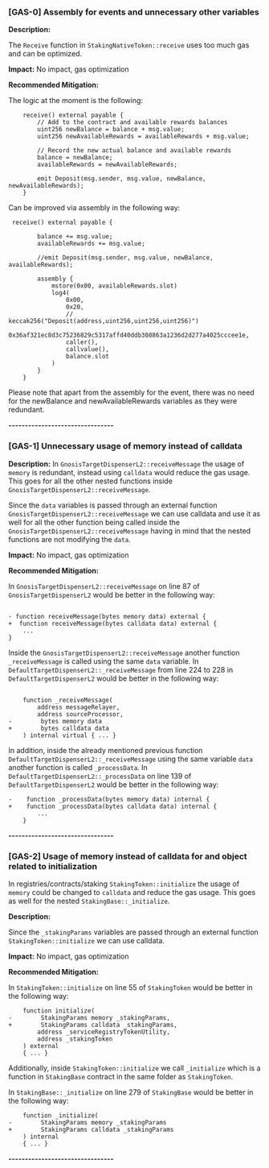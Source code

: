 ### [GAS-0] Assembly for events and unnecessary other variables

**Description:** 

The `Receive` function in `StakingNativeToken::receive` uses too much gas and can be optimized.

**Impact:**
No impact, gas optimization

**Recommended Mitigation:**

The logic at the moment is the following:
```
    receive() external payable {
        // Add to the contract and available rewards balances
        uint256 newBalance = balance + msg.value;
        uint256 newAvailableRewards = availableRewards + msg.value;

        // Record the new actual balance and available rewards
        balance = newBalance;
        availableRewards = newAvailableRewards;

        emit Deposit(msg.sender, msg.value, newBalance, newAvailableRewards);
    }

```

Can be improved via assembly in the following way:

``` 
 receive() external payable {

        balance += msg.value;
        availableRewards += msg.value;

        //emit Deposit(msg.sender, msg.value, newBalance, availableRewards);

        assembly {
            mstore(0x00, availableRewards.slot)
            log4(
                0x00,
                0x20,
                // keccak256("Deposit(address,uint256,uint256,uint256)")
                0x36af321ec8d3c75236829c5317affd40ddb308863a1236d2d277a4025cccee1e,
                caller(),
                callvalue(),
                balance.slot
            )
        }
    }
```

Please note that apart from the assembly for the event, there was no need for the newBalance and newAvailableRewards variables as they were redundant.


**--------------------------------**

### [GAS-1] Unnecessary usage of memory instead of calldata

**Description:** 
In `GnosisTargetDispenserL2::receiveMessage` the usage of `memory` is redundant, instead using `calldata` would reduce the gas usage. This goes for all the other nested functions inside `GnosisTargetDispenserL2::receiveMessage`.

Since the `data` variables is passed through an external function `GnosisTargetDispenserL2::receiveMessage` we can use calldata and use it as well for all the other function being called inside the `GnosisTargetDispenserL2::receiveMessage` having in mind that the nested functions are not modifying the `data`.

**Impact:**
No impact, gas optimization

**Recommended Mitigation:**

In `GnosisTargetDispenserL2::receiveMessage` on line 87 of `GnosisTargetDispenserL2` would be better in the following way:

```

- function receiveMessage(bytes memory data) external {
+  function receiveMessage(bytes calldata data) external {
    ...
}

```

Inside the `GnosisTargetDispenserL2::receiveMessage` another function `_receiveMessage` is called using the same `data` variable. In `DefaultTargetDispenserL2::_receiveMessage` from line 224 to 228 in `DefaultTargetDispenserL2` would be better in the following way:

```

    function _receiveMessage(
        address messageRelayer,
        address sourceProcessor,
-        bytes memory data
+        bytes calldata data
    ) internal virtual { ... }

```

In addition, inside the already mentioned previous function `DefaultTargetDispenserL2::_receiveMessage` using the same variable `data` another function is called `_processData`. In `DefaultTargetDispenserL2::_processData` on line 139 of `DefaultTargetDispenserL2` would be better in the following way:

```
-    function _processData(bytes memory data) internal {
+    function _processData(bytes calldata data) internal { 
        ...
    }
```

**--------------------------------**


### [GAS-2] Usage of memory instead of calldata for and object related to initialization

In registries/contracts/staking `StakingToken::initialize` the usage of `memory` could be changed to `calldata` and reduce the gas usage. This goes as well for the nested `StakingBase::_initialize`.


**Description:** 

Since the `_stakingParams` variables are passed through an external function `StakingToken::initialize` we can use calldata.


**Impact:**
No impact, gas optimization

**Recommended Mitigation:**

In `StakingToken::initialize` on line 55 of `StakingToken` would be better in the following way:

```
    function initialize(
-        StakingParams memory _stakingParams,
+        StakingParams calldata _stakingParams,
        address _serviceRegistryTokenUtility,
        address _stakingToken
    ) external
    { ... }

```

Additionally, inside `StakingToken::initialize` we call `_initialize` which is a function in `StakingBase` contract in the same folder as `StakingToken`.

In `StakingBase::_initialize` on line 279 of `StakingBase` would be better in the following way:

```
    function _initialize(
-        StakingParams memory _stakingParams
+        StakingParams calldata _stakingParams
    ) internal
    { ... }

```

**--------------------------------**
